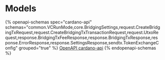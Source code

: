 # Models

{% openapi-schemas spec="cardano-api" schemas="common.VCRunMode,core.BridgingSettings,request.CreateBridgingTxRequest,request.CreateBridgingTxTransactionRequest,request.UtxoRequest,response.BridgingTxFeeResponse,response.BridgingTxResponse,response.ErrorResponse,response.SettingsResponse,sendtx.TokenExchangeConfig" grouped="true" %}
[OpenAPI cardano-api](https://raw.githubusercontent.com/Ethernal-Tech/apex-bridge/refs/heads/skyline-docs/docs/cardano-api/swagger.yaml)
{% endopenapi-schemas %}
